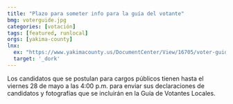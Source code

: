 ```yaml
---
title: "Plazo para someter info para la guía del votante"
bmg: voterguide.jpg
categories: [votación]
tags: [featured, runlocal]
orgs: [yakima-county]
lnx: 
  ex: "https://www.yakimacounty.us/DocumentCenter/View/16705/voter-guide-rules_SP"
  target: '_dork'
---
```


Los candidatos que se postulan para cargos públicos tienen hasta el viernes 28 de mayo a las 4:00 p.m. para enviar sus declaraciones de candidatos y fotografías que se incluirán en la Guía de Votantes Locales.
